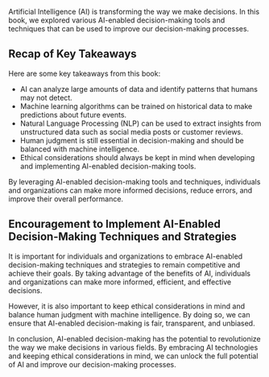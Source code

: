 
Artificial Intelligence (AI) is transforming the way we make decisions. In this book, we explored various AI-enabled decision-making tools and techniques that can be used to improve our decision-making processes.

Recap of Key Takeaways
----------------------

Here are some key takeaways from this book:

* AI can analyze large amounts of data and identify patterns that humans may not detect.
* Machine learning algorithms can be trained on historical data to make predictions about future events.
* Natural Language Processing (NLP) can be used to extract insights from unstructured data such as social media posts or customer reviews.
* Human judgment is still essential in decision-making and should be balanced with machine intelligence.
* Ethical considerations should always be kept in mind when developing and implementing AI-enabled decision-making tools.

By leveraging AI-enabled decision-making tools and techniques, individuals and organizations can make more informed decisions, reduce errors, and improve their overall performance.

Encouragement to Implement AI-Enabled Decision-Making Techniques and Strategies
-------------------------------------------------------------------------------

It is important for individuals and organizations to embrace AI-enabled decision-making techniques and strategies to remain competitive and achieve their goals. By taking advantage of the benefits of AI, individuals and organizations can make more informed, efficient, and effective decisions.

However, it is also important to keep ethical considerations in mind and balance human judgment with machine intelligence. By doing so, we can ensure that AI-enabled decision-making is fair, transparent, and unbiased.

In conclusion, AI-enabled decision-making has the potential to revolutionize the way we make decisions in various fields. By embracing AI technologies and keeping ethical considerations in mind, we can unlock the full potential of AI and improve our decision-making processes.
